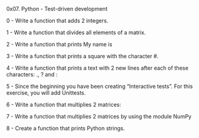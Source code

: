 0x07. Python - Test-driven development

0 - Write a function that adds 2 integers.

1 - Write a function that divides all elements of a matrix.

2 - Write a function that prints My name is <first name> <last name>

3 - Write a function that prints a square with the character #.

4 - Write a function that prints a text with 2 new lines after each of these characters: ., ? and :

5 - Since the beginning you have been creating “Interactive tests”. For this exercise, you will add Unittests.

6 - Write a function that multiplies 2 matrices:

7 - Write a function that multiplies 2 matrices by using the module NumPy

8 - Create a function that prints Python strings.
